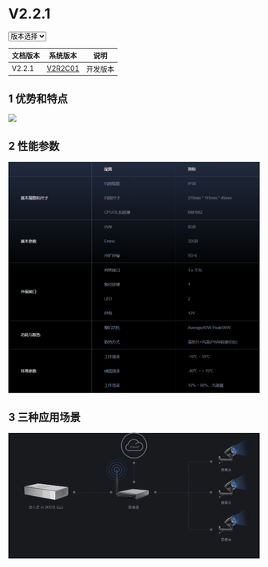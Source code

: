 #  V2.2.1

<!-- 获取选项的value，然后跳转到：当前域名+value -->


<select id="pid" onchange="javascript:url=window.location.href+this.value;window.location.href=url;">
<option grade="0" value="zh/V2R2C01_README.html">版本选择</option>
<option grade="1" value="zh/V2R2C01_README.html">V2.2.1</option>
<option grade="2" value="zh/V2R2C01_README.html">V2.2.2</option>
</select>



| 文档版本   |            系统版本             |   说明   |
| ------------- | :-----------------------------: | :------: |
| V2.2.1 | [V2R2C01](/zh/V2R2C01_README.md) | 开发版本 |

## 1 优势和特点

![](zh/V2R2C01/imgs/se3_int_key.gif)

## 2 性能参数

![1566470966941](zh/V2R2C01/imgs/SE3-detail.png)

## 3 三种应用场景

![](zh/V2R2C01/imgs/se3_int_3.gif)

